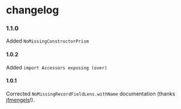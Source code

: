 # changelog

### 1.1.0

Added `NoMissingConstructorPrism`

#### 1.0.2

Added `import Accessors exposing (over)`

#### 1.0.1

Corrected `NoMissingRecordFieldLens.withName` documentation (thanks [jfmengels](https://github.com/jfmengels)!).
